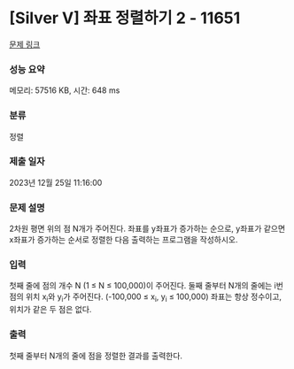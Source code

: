 # [Silver V] 좌표 정렬하기 2 - 11651 

[문제 링크](https://www.acmicpc.net/problem/11651) 

### 성능 요약

메모리: 57516 KB, 시간: 648 ms

### 분류

정렬

### 제출 일자

2023년 12월 25일 11:16:00

### 문제 설명

<p>2차원 평면 위의 점 N개가 주어진다. 좌표를 y좌표가 증가하는 순으로, y좌표가 같으면 x좌표가 증가하는 순서로 정렬한 다음 출력하는 프로그램을 작성하시오.</p>

### 입력 

 <p>첫째 줄에 점의 개수 N (1 ≤ N ≤ 100,000)이 주어진다. 둘째 줄부터 N개의 줄에는 i번점의 위치 x<sub>i</sub>와 y<sub>i</sub>가 주어진다. (-100,000 ≤ x<sub>i</sub>, y<sub>i</sub> ≤ 100,000) 좌표는 항상 정수이고, 위치가 같은 두 점은 없다.</p>

### 출력 

 <p>첫째 줄부터 N개의 줄에 점을 정렬한 결과를 출력한다.</p>

